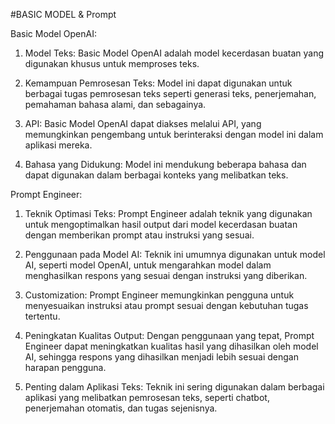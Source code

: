 #BASIC MODEL & Prompt

Basic Model OpenAI:

1. Model Teks: Basic Model OpenAI adalah model kecerdasan buatan yang digunakan khusus untuk memproses teks.

2. Kemampuan Pemrosesan Teks: Model ini dapat digunakan untuk berbagai tugas pemrosesan teks seperti generasi teks, penerjemahan, pemahaman bahasa alami, dan sebagainya.

3. API: Basic Model OpenAI dapat diakses melalui API, yang memungkinkan pengembang untuk berinteraksi dengan model ini dalam aplikasi mereka.

4. Bahasa yang Didukung: Model ini mendukung beberapa bahasa dan dapat digunakan dalam berbagai konteks yang melibatkan teks.

Prompt Engineer:

1. Teknik Optimasi Teks: Prompt Engineer adalah teknik yang digunakan untuk mengoptimalkan hasil output dari model kecerdasan buatan dengan memberikan prompt atau instruksi yang sesuai.

2. Penggunaan pada Model AI: Teknik ini umumnya digunakan untuk model AI, seperti model OpenAI, untuk mengarahkan model dalam menghasilkan respons yang sesuai dengan instruksi yang diberikan.

3. Customization: Prompt Engineer memungkinkan pengguna untuk menyesuaikan instruksi atau prompt sesuai dengan kebutuhan tugas tertentu.

4. Peningkatan Kualitas Output: Dengan penggunaan yang tepat, Prompt Engineer dapat meningkatkan kualitas hasil yang dihasilkan oleh model AI, sehingga respons yang dihasilkan menjadi lebih sesuai dengan harapan pengguna.

5. Penting dalam Aplikasi Teks: Teknik ini sering digunakan dalam berbagai aplikasi yang melibatkan pemrosesan teks, seperti chatbot, penerjemahan otomatis, dan tugas sejenisnya.


